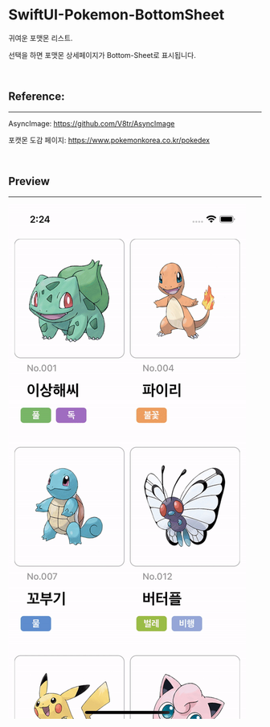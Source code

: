 # SwiftUI-Pokemon-BottomSheet

귀여운 포맷몬 리스트. 

선택을 하면 포맷몬 상세페이지가 Bottom-Sheet로 표시됩니다. 

<br>

## Reference: 
---

AsyncImage: https://github.com/V8tr/AsyncImage

포캣몬 도감 페이지: https://www.pokemonkorea.co.kr/pokedex


<br>

## Preview
---

![데모](/demo.gif)